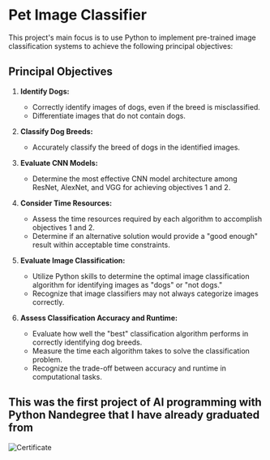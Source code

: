 # Pet Image Classifier

This project's main focus is to use Python to implement pre-trained image classification systems to achieve the following principal objectives:

## Principal Objectives

1. **Identify Dogs:**
   - Correctly identify images of dogs, even if the breed is misclassified.
   - Differentiate images that do not contain dogs.

2. **Classify Dog Breeds:**
   - Accurately classify the breed of dogs in the identified images.

3. **Evaluate CNN Models:**
   - Determine the most effective CNN model architecture among ResNet, AlexNet, and VGG for achieving objectives 1 and 2.

4. **Consider Time Resources:**
   - Assess the time resources required by each algorithm to accomplish objectives 1 and 2.
   - Determine if an alternative solution would provide a "good enough" result within acceptable time constraints.

5. **Evaluate Image Classification:**
   - Utilize Python skills to determine the optimal image classification algorithm for identifying images as "dogs" or "not dogs."
   - Recognize that image classifiers may not always categorize images correctly.

6. **Assess Classification Accuracy and Runtime:**
   - Evaluate how well the "best" classification algorithm performs in correctly identifying dog breeds.
   - Measure the time each algorithm takes to solve the classification problem.
   - Recognize the trade-off between accuracy and runtime in computational tasks.
## This was the first project of AI programming with Python Nandegree that I have already graduated from
![Certificate](https://s3-us-west-2.amazonaws.com/udacity-printer/production/certificates/d371f694-fa60-40a1-9112-a5a9721aa8e7.svg)

